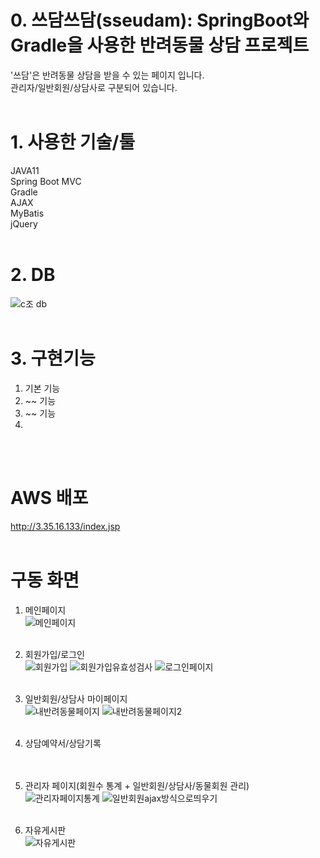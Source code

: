 # 0. 쓰담쓰담(sseudam): SpringBoot와 Gradle을 사용한 반려동물 상담 프로젝트
'쓰담'은 반려동물 상담을 받을 수 있는 페이지 입니다.<br>
관리자/일반회원/상담사로 구분되어 있습니다.
<br><br>

# 1. 사용한 기술/툴
JAVA11<br>
Spring Boot MVC<br>
Gradle<br>
AJAX<br>
MyBatis<br>
jQuery
<br><br>

# 2. DB
![c조 db](https://github.com/KayoonLee/sseudam/assets/121711903/0dbf2506-4296-4e36-9838-e4d23386a823)
<br><br>

# 3. 구현기능
1. 기본 기능
2. ~~ 기능
3. ~~ 기능
4. 
<br><br>

# AWS 배포
http://3.35.16.133/index.jsp
<br><br>

# 구동 화면
1. 메인페이지<br>
![메인페이지](https://github.com/KayoonLee/sseudam/assets/121711903/fb35f139-deb2-4cf2-a79f-c70b1b79bac2)
<br><br>

2. 회원가입/로그인<br>
![회원가입](https://github.com/KayoonLee/sseudam/assets/121711903/e6c010f0-3915-4df5-b168-4fc2f6ba882a)
![회원가입유효성검사](https://github.com/KayoonLee/sseudam/assets/121711903/37ab7d05-a11c-4f6b-bbb1-8db4ad6826fb)
![로그인페이지](https://github.com/KayoonLee/sseudam/assets/121711903/585c1675-6e92-4389-8028-158e33f732bc)
<br><br>

3. 일반회원/상담사 마이페이지<br>
![내반려동물페이지](https://github.com/KayoonLee/sseudam/assets/121711903/25861613-8b5d-435b-a335-d44475286a21)
![내반려동물페이지2](https://github.com/KayoonLee/sseudam/assets/121711903/1e7a2ef2-4952-458f-8c80-7b0b2eb38831)
<br><br>

4. 상담예약서/상담기록<br>
<br><br>

5. 관리자 페이지(회원수 통계 + 일반회원/상담사/동물회원 관리)<br>
![관리자페이지통계](https://github.com/KayoonLee/sseudam/assets/121711903/8b5540f9-40f8-40df-b58d-d2e867547059)
![일반회원ajax방식으로띄우기](https://github.com/KayoonLee/sseudam/assets/121711903/a257f147-fbff-4bed-a91c-b82ee146e32e)
<br><br>

6. 자유게시판<br>
![자유게시판](https://github.com/KayoonLee/sseudam/assets/121711903/1b8a74eb-bd6e-4235-a5a7-8a297dc324bd)
<br><br>







